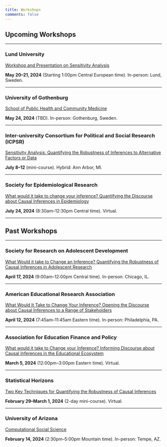 ```yaml
---
title: Workshops
comments: false
---
```




## Upcoming Workshops

---


### Lund University

[Workshop and Presentation on Sensitivity Analysis](https://www.sam.lu.se/en/calendar/workshop-and-presentation-sensitivity-analysis)

**May 20&#8211;21, 2024** (Starting 1:00pm Central European time). In-person: Lund, Sweden.

---


### University of Gothenburg

[School of Public Health and Community Medicine](https://www.gu.se/en/medicine/about-us/school-of-public-health-and-community-medicine)

**May 24, 2024** (TBD). In-person: Gothenburg, Sweden.

---


### Inter-university Consortium for Political and Social Research (ICPSR)

[Sensitivity Analysis: Quantifying the Robustness of Inferences to Alternative Factors or Data](https://www.icpsr.umich.edu/web/pages/sumprog/courses/short-workshops.html)

**July 8&#8211;12** (mini-course). Hybrid: Ann Arbor, MI.

---

### Society for Epidemiological Research

[What would it take to change your inference? Quantifying the Discourse about Causal Inferences in Epidemiology](https://epiresearch.org/annual-meeting/2024-meeting/2023-workshops/)

**July 24, 2024** (8:30am&#8211;12:30pm Central time). Virtual.





---

## Past Workshops

---


### Society for Research on Adolescent Development

[What Would it take to Change an Inference? Quantifying the Robustness of Causal Inferences in Adolescent Research](https://www.s-r-a.org/annual-meeting-2024---what-would-it-take-to-change-an-inference--quantifying-the-robustness-of-causal-inferences-in-adolescent-research)

**April 17, 2024** (9:00am&#8211;12:00pm Central time). In-person: Chicago, IL.

---


### American Educational Research Association

[What Would It Take to Change Your Inference? Opening the Discourse about Causal Inferences to a Range of Stakeholders](https://www.aera.net/Events-Meetings/2024-Annual-Meeting/Program-Information/Professional-Development#What%20Would%20It%20Take%20to%20Change%20your%20Inference?%20Opening%20the%20Discourse%20about%20Causal%20Inferences%20to%20a%20Range%20of%20Stakeholders)

**April 12, 2024** (7:45am&#8211;11:45am Eastern time). In-person: Philadelphia, PA.

---


### Association for Education Finance and Policy

[What would it take to Change your Inference? Informing Discourse about Causal Inferences in the Educational Ecosystem](https://aefpweb.org/ev_calendar_day.asp?date=3%2F5%2F24&eventid=68)

**March 5, 2024** (12:00pm&#8211;3:00pm Eastern time). Virtual.

---


### Statistical Horizons

[Two Key Techniques for Quantifying the Robustness of Causal Inferences](https://statisticalhorizons.com/seminars/two-key-techniques-for-quantifying-the-robustness-of-causal-inferences/)

**February 29&#8211;March 1, 2024** (2-day mini-course). Virtual.

---


### University of Arizona

[Computational Social Science](https://css.arizona.edu/)

**February 14, 2024** (2:30pm&#8211;5:00pm Mountain time). In-person: Tempe, AZ.
